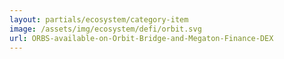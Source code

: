 ```yaml
---
layout: partials/ecosystem/category-item
image: /assets/img/ecosystem/defi/orbit.svg
url: ORBS-available-on-Orbit-Bridge-and-Megaton-Finance-DEX
---
```

